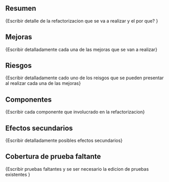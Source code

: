 ## Resumen
{Escribir detalle de la refactorizacion que se va a realizar y el por que? }

## Mejoras
{Escribir detalladamente cada una de las mejoras que se van a realizar}

## Riesgos
{Escribir detalladamente cado uno de los reisgos que se pueden presentar al realizar cada una de las mejoras}

## Componentes
{Escribir cada componente que involucrado en la refactorizacion}

## Efectos secundarios
{Escribir detalladamente posibles efectos secundarios}

## Cobertura de prueba faltante
{Escribir pruebas faltantes y se ser necesario la edicion de pruebas existentes }


